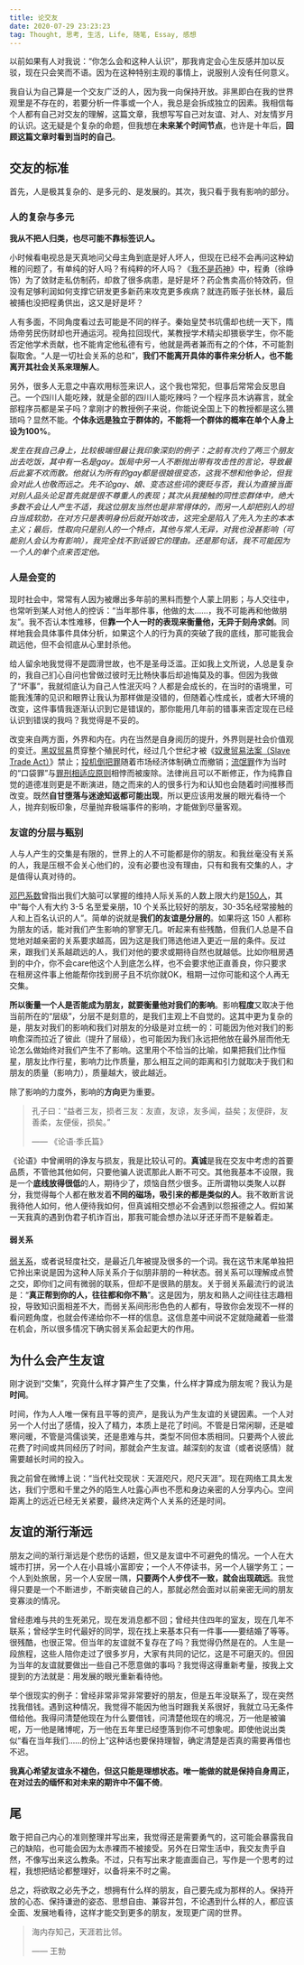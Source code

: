 ```yaml
---
title: 论交友
date: 2020-07-29 23:23:23
tag: Thought, 思考, 生活, Life, 随笔, Essay, 感想
---
```


以前如果有人对我说：“你怎么会和这种人认识”，那我肯定会心生反感并加以反驳，现在只会笑而不语。因为在这种特别主观的事情上，说服别人没有任何意义。

我自认为自己算是一个交友广泛的人，因为我一向保持开放。非黑即白在我的世界观里是不存在的，若要分析一件事或一个人，我总是会拆成独立的因素。我相信每个人都有自己对交友的理解，这篇文章，我想写写自己对友谊、对人、对友情岁月的认识。这无疑是个复杂的命题，但我想在**未来某个时间节点**，也许是十年后，**回顾这篇文章时看到当时的自己**。

## 交友的标准

首先，人是极其复杂的、是多元的、是发展的。其次，我只看于我有影响的部分。

### 人的复杂与多元

**我从不把人归类，也尽可能不靠标签识人。**

小时候看电视总是天真地问父母主角到底是好人坏人，但现在已经不会再问这种幼稚的问题了，有单纯的好人吗？有纯粹的坏人吗？《[我不是药神](https://movie.douban.com/subject/26752088/)》中，程勇（徐峥饰）为了敛财走私仿制药，却救了很多病患，是好是坏？药企售卖高价特效药，但没有足够利润如何支撑它研发更多新药来攻克更多疾病？就连药贩子张长林，最后被捕也没把程勇供出，这又是好是坏？

人有多面，不同角度看过去可能是不同的样子。秦始皇焚书坑儒却也统一天下，隋炀帝劳民伤财却也开通运河。视角拉回现代，某教授学术精尖却猥亵学生，你不能否定他学术贡献，也不能肯定他私德有亏，他就是两者兼而有之的个体，不可能割裂取舍。“人是一切社会关系的总和”，**我们不能离开具体的事件来分析人，也不能离开其社会关系来理解人**。

另外，很多人无意之中喜欢用标签来识人，这个我也常犯，但事后常常会反思自己。一个四川人能吃辣，就是全部的四川人能吃辣吗？一个程序员木讷寡言，就全部程序员都是呆子吗？拿刚才的教授例子来说，你能说全国上下的教授都是这么猥琐吗？显然不能。**个体永远是独立于群体的，不能将一个群体的概率在单个人身上设为100%**。

*发生在我自己身上，比较极端但最让我印象深刻的例子：之前有次约了两三个朋友出去吃饭，其中有一名是gay。饭局中另一人不断抛出带有攻击性的言论，导致最后此宴不欢而散。他就认为所有的gay都是很娘很变态，这我不想和他争论，但我会对此人也敬而远之。先不论gay、娘、变态这些词的褒贬与否，我认为直接当面对别人品头论足首先就是很不尊重人的表现；其次从我接触的同性恋群体中，绝大多数不会让人产生不适，我这位朋友当然也是非常得体的，而另一人却把别人的坦白当成软肋，在对方只是表明身份后就开始攻击，这完全是陷入了先入为主的本本主义；最后，性取向只是别人的一个特点，其他与常人无异，对我也没甚影响（可能别人会认为有影响），我完全找不到诋毁它的理由。还是那句话，我不可能因为一个人的单个点来否定他。*

### 人是会变的

现时社会中，常常有人因为被爆出多年前的黑料而整个人蒙上阴影；与人交往中，也常听到某人对他人的控诉：“当年那件事，他做的太……，我不可能再和他做朋友”。我不否认本性难移，但**靠一个人一时的表现来衡量他，无异于刻舟求剑**。同样地我会具体事件具体分析，如果这个人的行为真的突破了我的底线，那可能我会疏远他，但不会彻底从心里封杀他。

给人留余地我觉得不是圆滑世故，也不是圣母泛滥。正如我上文所说，人总是复杂的，我自己扪心自问也曾做过彼时无比畅快事后却追悔莫及的事。但因为我做了“坏事”，我就彻底认为自己人性泯灭吗？人都是会成长的，在当时的语境里，可能我浅薄的见识和眼界让我认为那样做是没错的，但随着心性成长，或者大环境的改变，这件事情我逐渐认识到它是错误的，那你能用几年前的错事来否定现在已经认识到错误的我吗？我觉得是不妥的。

改变来自两方面，外界和内在。内在当然是自身阅历的提升，外界则是社会价值观的变迁。[黑奴贸易](https://baike.baidu.com/item/黑奴贸易)贯穿整个殖民时代，经过几个世纪才被《[奴隶贸易法案（Slave Trade Act）](https://baike.baidu.com/item/%E5%BA%9F%E5%A5%B4%E4%B8%BB%E4%B9%89)》禁止；[投机倒把罪](https://baike.baidu.com/item/投机倒把罪)随着市场经济体制确立而撤销；[流氓罪](https://baike.baidu.com/item/流氓罪)作为当时的“口袋罪”与[罪刑相适应原则](https://baike.baidu.com/item/罪刑相适应原则/10897498)相悖而被废除。法律尚且可以不断修正，作为纯靠自觉的道德准则更是不断演进，随之而来的人的很多行为和认知也会随着时间推移而改变。既然**自甘堕落与迷途知返都可能出现**，所以更应该用发展的眼光看待一个人，抛弃刻板印象，尽量抛弃极端事件的影响，才能做到尽量客观。

### 友谊的分层与甄别

人与人产生的交集是有限的，世界上的人不可能都是你的朋友。和我丝毫没有关系的人，我是压根不会关心他们的，没有必要也没有理由，只有和我有交集的人，才是值得认真对待的。

[邓巴系数](https://www.eurekalert.org/pub_releases_ml/2018-07/ucid-5072418.php)曾指出我们大脑可以掌握的维持人际关系的人数上限大约是[150人](https://baike.baidu.com/item/150定律)，其中“每个人有大约 3-5 名至爱亲朋，10 个关系比较好的朋友，30-35名经常接触的人和上百名认识的人”。简单的说就是**我们的友谊是分层的**。如果将这 150 人都称为朋友的话，能对我们产生影响的寥寥无几。听起来有些残酷，但我们人总是不自觉地对越亲密的关系要求越高，因为这是我们筛选他进入更近一层的条件。反过来，跟我们关系越疏远的人，我们对他的要求或期待自然也就越低。比如你租房遇到的中介，你不会care他这个人到底怎么样，也不会要求他正直善良，你只要求在租房这件事上他能帮你找到房子且不坑你就OK，租期一过你可能和这个人再无交集。

**所以衡量一个人是否能成为朋友，就要衡量他对我们的影响**。影响**程度**又取决于他当前所在的“层级”，分层不是刻意的，是我们主观上不自觉的。这其中更为复杂的是，朋友对我们的影响和我们对朋友的分级是对立统一的：可能因为他对我们的影响愈深而拉近了彼此（提升了层级），也可能因为我们永远把他放在最外层而他无论怎么做始终对我们产生不了影响。这里用个不恰当的比喻，如果把我们比作恒星，朋友比作行星，影响力比作质量，那么相互之间的距离和引力就取决于我们和朋友的质量（影响力），质量越大，彼此越近。

除了影响的力度外，影响的**方向**更为重要。

>  孔子曰：“益者三友，损者三友：友直，友谅，友多闻，益矣；友便辟，友善柔，友便佞，损矣。”
>
> —— 《论语·季氏篇》

《论语》中曾阐明的诤友与损友，我是比较认可的。**真诚**是我在交友中考虑的首要品质，不管他其他如何，只要他骗人说谎那此人断不可交。其他我基本不设限，我是一个**底线放得很低**的人，期待少了，烦恼自然少很多。正所谓物以类聚人以群分，我觉得每个人都在散发着**不同的磁场，吸引来的都是类似的人**。我不敢断言说我待他人如何，他人便待我如何，但真诚相交想必不会遇到以怨报德之人。假如某一天我真的遇到伪君子机诈百出，那我可能会想办法以牙还牙而不是躲着走。

#### 弱关系

[弱关系](https://baike.baidu.com/item/弱联系)，或者说轻度社交，是最近几年被提及很多的一个词。我在这节末尾单独把它拎出来说是因为这种人际关系介于似朋非朋的一种状态。弱关系可以理解成点赞之交，即你们之间有微弱的联系，但却不是很熟的朋友。关于弱关系最流行的说法是：“**真正帮到你的人，往往都和你不熟**”。这是因为，朋友和熟人之间往往志趣相投，导致知识面相差不大，而弱关系间形形色色的人都有，导致你会发现不一样的看问题角度，也就会传递给你不一样的信息。这信息差中间说不定就隐藏着一些潜在机会，所以很多情况下确实弱关系会起更大的作用。

## 为什么会产生友谊

刚才说到“交集”，究竟什么样才算产生了交集，什么样才算成为朋友呢？我认为是**时间**。

时间，作为人人唯一保有且平等的资产，是我认为产生友谊的关键因素。一个人对另一个人付出了感情，投入了精力，本质上是花了时间。不管是日常闲聊，还是嘘寒问暖，不管是鸿儒谈笑，还是患难与共，类型不同但本质相同。只要两个人彼此花费了时间或共同经历了时间，那就会产生友谊。越深刻的友谊（或者说感情）就需要越长时间的投入。

我之前曾在微博上说：“当代社交现状：天涯咫尺，咫尺天涯”。现在网络工具太发达，我们宁愿和千里之外的陌生人吐露心声也不愿和身边亲密的人分享内心。空间距离上的远近已经无关紧要，最终决定两个人关系的还是时间。

## 友谊的渐行渐远

朋友之间的渐行渐远是个悲伤的话题，但又是友谊中不可避免的情况。一个人在大城市打拼，另一个人在小县城小富即安；一个人不停读书，另一个人辍学务工；一个人到处旅居，另一个人安居一隅，**只要两个人步伐不一致，就会出现疏远**。我觉得只要是一个不断进步，不断突破自己的人，那就必然会面对以前亲密无间的朋友变寡淡的情况。

曾经患难与共的生死弟兄，现在发消息都不回；曾经共住四年的室友，现在几年不联系；曾经学生时代最好的同学，现在找上来基本只有一件事——要结婚了等等。很残酷，也很正常。但当年的友谊就不复存在了吗？我觉得仍然是在的。人生是一段旅程，这些人陪你走过了很多岁月，大家有共同的记忆，这是不可磨灭的。但因为当年的友谊就要做出一些自己不愿意做的事吗？我觉得这得重新考量，按我上文提到的方法就是：用发展的眼光重新看待他。

举个很现实的例子：曾经非常非常非常要好的朋友，但是五年没联系了，现在突然找我借钱。遇到这种情况，我觉得不能因为他当时跟我关系很好，我就立马无条件借给他。我得问清楚他现在为什么要借钱，问清楚他现在的境况，万一他是被骗呢，万一他是赌博呢，万一他在五年里已经堕落到你不可想象呢。即使他说出类似“看在当年我们……的份上”这种话也要保持理智，确定清楚是否真的需要再借也不迟。

**我真心希望友谊永不褪色，但这只能是理想状态。唯一能做的就是保持自身周正，在对过去的缅怀和对未来的期许中不偏不倚**。

## 尾

敢于把自己内心的准则整理并写出来，我觉得还是需要勇气的，这可能会暴露我自己的缺陷，也可能会因为太赤裸而不被接受。另外在日常生活中，我交友贵乎自然，不像写出来这么教条。不过，只有写出来才能直面自己，写作是一个思考的过程，我想把结论都整理好，以备将来不时之需。

总之，将欲取之必先予之，想拥有什么样的朋友，自己要先成为那样的人。保持开放的心态、保持谦逊的姿态、思想自由、兼容并包，不论遇到什么样的人，都应该全面、发展地看待，这样才能交到更多的朋友，发现更广阔的世界。

> 海内存知己，天涯若比邻。
>
> —— 王勃

